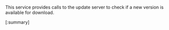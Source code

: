 






This service provides calls to the update server to check if a new version is available for download.

[:summary]
